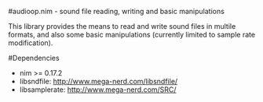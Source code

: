 

#audioop.nim - sound file reading, writing and basic manipulations

This library provides the means to read and write sound files in multile
formats, and also some basic manipulations (currently limited to sample
rate modification).


#Dependencies

* nim >= 0.17.2
* libsndfile: http://www.mega-nerd.com/libsndfile/
* libsamplerate: http://www.mega-nerd.com/SRC/

